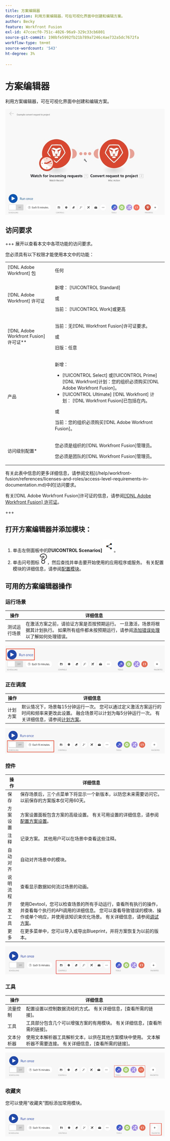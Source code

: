 ```yaml
---
title: 方案编辑器
description: 利用方案编辑器，可在可视化界面中创建和编辑方案。
author: Becky
feature: Workfront Fusion
exl-id: 47ccecf0-751c-4026-96a9-329c33cb6801
source-git-commit: 190bfe5992fb21b789a7246c4ae732a5dc7672fa
workflow-type: tm+mt
source-wordcount: '543'
ht-degree: 3%

---
```


# 方案编辑器

利用方案编辑器，可在可视化界面中创建和编辑方案。

![](assets/scenario-editor.jpg)

## 访问要求

+++ 展开以查看本文中各项功能的访问要求。

您必须具有以下权限才能使用本文中的功能：

<table style="table-layout:auto">
 <col> 
 <col> 
 <tbody> 
  <tr> 
   <td role="rowheader">[!DNL Adobe Workfront] 包</td> 
   <td> <p>任何</p> </td> 
  </tr> 
  <tr data-mc-conditions=""> 
   <td role="rowheader">[!DNL Adobe Workfront] 许可证</td> 
   <td> <p>新增： [!UICONTROL Standard]</p><p>或</p><p>当前： [!UICONTROL Work]或更高</p> </td> 
  </tr> 
  <tr> 
   <td role="rowheader">[!DNL Adobe Workfront Fusion] 许可证**</td> 
   <td>
   <p>当前：无[!DNL Workfront Fusion]许可证要求。</p>
   <p>或</p>
   <p>旧版：任意 </p>
   </td> 
  </tr> 
  <tr> 
   <td role="rowheader">产品</td> 
   <td>
   <p>新增：</p> <ul><li>[!UICONTROL Select] 或[!UICONTROL Prime] [!DNL Workfront]计划：您的组织必须购买[!DNL Adobe Workfront Fusion]。</li><li>[!UICONTROL Ultimate] [!DNL Workfront] 计划： [!DNL Workfront Fusion]已包括在内。</li></ul>
   <p>或</p>
   <p>当前：您的组织必须购买[!DNL Adobe Workfront Fusion]。</p>
   </td> 
  </tr>
  <tr data-mc-conditions=""> 
   <td role="rowheader">访问级别配置*</td> 
   <td> 
     <p>您必须是组织的[!DNL Workfront Fusion]管理员。</p>
     <p>您必须是团队的[!DNL Workfront Fusion]管理员。</p>
   </td> 
  </tr> 
   </td> 
  </tr> 
 </tbody> 
</table>

有关此表中信息的更多详细信息，请参阅文档](/help/workfront-fusion/references/licenses-and-roles/access-level-requirements-in-documentation.md)中的[访问要求。

有关[!DNL Adobe Workfront Fusion]许可证的信息，请参阅[[!DNL Adobe Workfront Fusion] 许可证](/help/workfront-fusion/set-up-and-manage-workfront-fusion/licensing-operations-overview/license-automation-vs-integration.md)。

+++

## 打开方案编辑器并添加模块：

1. 单击左侧面板中的&#x200B;**[!UICONTROL Scenarios]** ![](assets/scenarios-icon.png)。
1. 单击问号图标![问号图标](assets/question-mark-full-size.png)，然后查找并单击要开始使用的应用程序或服务。 有关配置模块的详细信息，请参阅[配置模块](/help/workfront-fusion/create-scenarios/add-modules/configure-a-modules-settings.md)。

## 可用的方案编辑器操作

### 运行场景

| 操作 | 详细信息 |
|----------|----------|
| 测试运行场景 | 在激活方案之前，请验证方案是否按预期运行。 一旦激活，场景将根据其计划执行。 如果所有组件都未按预期运行，请参阅[添加错误处理](/help/workfront-fusion/create-scenarios/config-error-handling/error-handling.md)以了解如何处理错误。 |

![运行方案按钮](assets/run-your-scenario.png)

### 正在调度

| 操作 | 详细信息 |
|----------|----------|
| 计划方案 | 默认情况下，场景每15分钟运行一次。 您可以通过定义激活方案运行的时间和频率来更改此设置。 融合场景可以计划为每5分钟运行一次。 有关详细信息，请参阅[计划方案](/help/workfront-fusion/create-scenarios/config-scenarios-settings/schedule-a-scenario.md)。 |

![计划面板](assets/scheduling-scenario-editor.png)

### 控件

| 操作 | 详细信息 |
|----------|----------|
| 保存 | 保存场景后，三个点菜单下将显示一个新版本，以防您未来需要访问它。 以前保存的方案版本仅可用60天。 |
| 方案设置 | 方案设置面板包含方案的高级设置。 有关可用设置的详细信息，请参阅[配置方案设置](/help/workfront-fusion/create-scenarios/config-scenarios-settings/configure-scenario-settings.md)。 |
| 注释 | 记录方案。 其他用户可以在场景中查看这些注释。 |
| 自动对齐 | 自动对齐场景中的模块。 |
| 说明流程 | 查看显示数据如何流过场景的动画。 |
| 开发工具 | 使用Devtool，您可以检查场景的所有手动运行，查看所有执行的操作，并查看每个执行的API调用的详细信息。 您可以查看导致错误的模块、操作或单个响应，并使用该知识来优化场景。 有关详细信息，请参阅[调试方案](/help/workfront-fusion/manage-scenarios/debug-a-scenario.md)。 |
| 更多 | 在更多菜单中，您可以导入或导出Blueprint，并将方案恢复为以前的版本。 |

![控制面板](assets/controls-editor-scenario.png)

### 工具

| 操作 | 详细信息 |
|----------|----------|
| 流量控制 | 配置设置以控制数据流经的方式。 有关详细信息，[查看所需的链接]。 |
| 工具 | 工具部分包含几个可以增强方案的有用模块。 有关详细信息，[查看所需的链接]。 |
| 文本分析器 | 使用文本解析器工具解析文本，以供在其他方案模块中使用。 文本解析器不需要连接。 有关详细信息，[查看所需的链接]。 |

![工具面板](assets/tools-scenario-editor.png)

### 收藏夹

您可以使用“收藏夹”图标添加常用模块。

![收藏夹面板](assets/favorites-scenario-editor.png)
